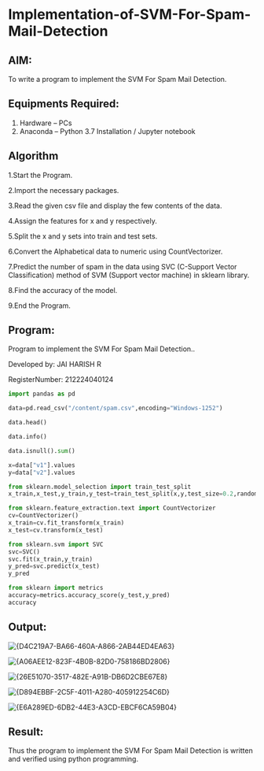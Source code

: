# Implementation-of-SVM-For-Spam-Mail-Detection

## AIM:
To write a program to implement the SVM For Spam Mail Detection.

## Equipments Required:
1. Hardware – PCs
2. Anaconda – Python 3.7 Installation / Jupyter notebook

## Algorithm
1.Start the Program.

2.Import the necessary packages.

3.Read the given csv file and display the few contents of the data.

4.Assign the features for x and y respectively.

5.Split the x and y sets into train and test sets.

6.Convert the Alphabetical data to numeric using CountVectorizer.

7.Predict the number of spam in the data using SVC (C-Support Vector Classification) method of SVM (Support vector machine) in sklearn library.

8.Find the accuracy of the model.

9.End the Program.

## Program:

Program to implement the SVM For Spam Mail Detection..

Developed by: JAI HARISH R

RegisterNumber: 212224040124 

```python
import pandas as pd

data=pd.read_csv("/content/spam.csv",encoding="Windows-1252")

data.head()

data.info()

data.isnull().sum()

x=data["v1"].values
y=data["v2"].values

from sklearn.model_selection import train_test_split
x_train,x_test,y_train,y_test=train_test_split(x,y,test_size=0.2,random_state=0)

from sklearn.feature_extraction.text import CountVectorizer
cv=CountVectorizer()
x_train=cv.fit_transform(x_train)
x_test=cv.transform(x_test)

from sklearn.svm import SVC
svc=SVC()
svc.fit(x_train,y_train)
y_pred=svc.predict(x_test)
y_pred

from sklearn import metrics
accuracy=metrics.accuracy_score(y_test,y_pred)
accuracy
```
## Output:

![{D4C219A7-BA66-460A-A866-2AB44ED4EA63}](https://github.com/user-attachments/assets/3ca469ac-36c2-45c0-b7b8-5ee00173e3e5)

![{A06AEE12-823F-4B0B-82D0-758186BD2806}](https://github.com/user-attachments/assets/0e7545a2-04ab-4c07-9133-b6105c4b5ac3)

![{26E51070-3517-482E-A91B-DB6D2CBE67E8}](https://github.com/user-attachments/assets/03e3a7fc-e166-4e59-aaad-7da5e0085a64)

![{D894EBBF-2C5F-4011-A280-405912254C6D}](https://github.com/user-attachments/assets/50611e62-b0f2-4ee8-900a-d42d0f995286)

![{E6A289ED-6DB2-44E3-A3CD-EBCF6CA59B04}](https://github.com/user-attachments/assets/4a2a6e36-68bc-4c65-8339-a6a2a8c9de49)




## Result:
Thus the program to implement the SVM For Spam Mail Detection is written and verified using python programming.
